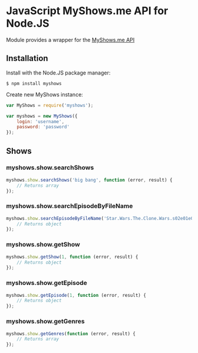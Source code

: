 # JavaScript MyShows.me API for Node.JS

Module provides a wrapper for the [MyShows.me API](https://api.myshows.me/)

## Installation

Install with the Node.JS package manager:

    $ npm install myshows

Create new MyShows instance:

```javascript
var MyShows = require('myshows');

var myshows = new MyShows({
    login: 'username',
    password: 'password'
});
```

## Shows

### myshows.show.searchShows

```javascript
myshows.show.searchShows('big bang', function (error, result) {
    // Returns array
});
```

### myshows.show.searchEpisodeByFileName

```javascript
myshows.show.searchEpisodeByFileName('Star.Wars.The.Clone.Wars.s02e01e02.rus.LostFilm.TV.avi', function (error, result) {
    // Returns object
});
```

### myshows.show.getShow

```javascript
myshows.show.getShow(1, function (error, result) {
    // Returns object
});
```

### myshows.show.getEpisode

```javascript
myshows.show.getEpisode(1, function (error, result) {
    // Returns object
});
```

### myshows.show.getGenres

```javascript
myshows.show.getGenres(function (error, result) {
    // Returns array
});
```